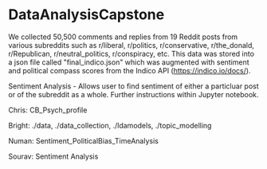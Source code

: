 # DataAnalysisCapstone


We collected 50,500 comments and replies from 19 Reddit posts from various subreddits such as r/liberal, r/politics, r/conservative, r/the_donald, r/Republican, r/neutral_politics, r/conspiracy, etc. This data was stored into a json file called "final_indico.json" which was augmented with sentiment and political compass scores from the Indico API (https://indico.io/docs/).

Sentiment Analysis - Allows user to find sentiment of either a particluar post or of the subreddit as a whole. Further instructions within Jupyter notebook.


Chris: CB_Psych_profile

Bright: ./data, ./data_collection, ./ldamodels, ./topic_modelling

Numan: Sentiment_PoliticalBias_TimeAnalysis

Sourav: Sentiment Analysis
